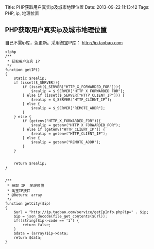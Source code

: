 Title: PHP获取用户真实ip及城市地理位置
Date: 2013-09-22 11:13:42
Tags: PHP, ip, 地理位置

## PHP获取用户真实ip及城市地理位置

自己不需ip库，免更新。采用淘宝IP库： http://ip.taobao.com
    
    
    <?php
    /**
     * 获取用户真实 IP
     */
    function getIP()
    {
        static $realip;
        if (isset($_SERVER)){
            if (isset($_SERVER["HTTP_X_FORWARDED_FOR"])){
                $realip = $_SERVER["HTTP_X_FORWARDED_FOR"];
            } else if (isset($_SERVER["HTTP_CLIENT_IP"])) {
                $realip = $_SERVER["HTTP_CLIENT_IP"];
            } else {
                $realip = $_SERVER["REMOTE_ADDR"];
            }
        } else {
            if (getenv("HTTP_X_FORWARDED_FOR")){
                $realip = getenv("HTTP_X_FORWARDED_FOR");
            } else if (getenv("HTTP_CLIENT_IP")) {
                $realip = getenv("HTTP_CLIENT_IP");
            } else {
                $realip = getenv("REMOTE_ADDR");
            }
        }
    
    
        return $realip;
    }
    
    
    /**
     * 获取 IP  地理位置
     * 淘宝IP接口
     * @Return: array
     */
    function getCity($ip)
    {
        $url = "http://ip.taobao.com/service/getIpInfo.php?ip=" . $ip;
        $ip = json_decode(file_get_contents($url)); 
        if((string)$ip->code == '1') {
            return false;
        }
        $data = (array)$ip->data;
        return $data; 
    }

